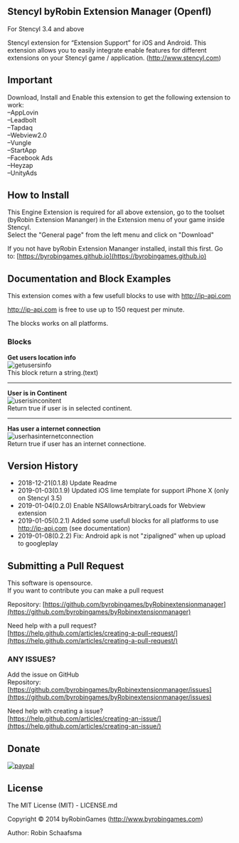 ## Stencyl byRobin Extension Manager (Openfl)

For Stencyl 3.4 and above

Stencyl extension for “Extension Support”  for iOS and Android. This extension allows you to easily integrate enable features for different extensions on your Stencyl game / application. (http://www.stencyl.com)

## Important

Download, Install and Enable this extension to get the following extension to work:<br>
–AppLovin<br> 
–Leadbolt<br> 
–Tapdaq<br> 
–Webview2.0<br> 
–Vungle<br> 
–StartApp<br> 
–Facebook Ads<br> 
–Heyzap<br> 
–UnityAds<br> 

## How to Install

This Engine Extension is required for all above extension, go to the toolset (byRobin Extension Mananger) in the Extension menu of your game inside Stencyl.<br/>
Select the "General page" from the left menu and click on "Download"

If you not have byRobin Extension Mananger installed, install this first.
Go to: [https://byrobingames.github.io](https://byrobingames.github.io)

## Documentation and Block Examples

This extension comes with a few usefull blocks to use with http://ip-api.com

http://ip-api.com is free to use up to 150 request per minute.

The blocks works on all platforms.

### Blocks

**Get users location info** <br/>
  ![getusersinfo](https://byrobingames.github.io/img/byrobinextensionmanager/getusersinfo.png)<br/>
  This block return a string.(text)
  
  <hr/>
  
  **User is in Continent** <br/>
  ![userisinconitent](https://byrobingames.github.io/img/byrobinextensionmanager/userisinconitent.png)<br/>
  Return true if user is in selected continent.
  
  <hr/>
  
  **Has user a internet connection** <br/>
  ![userhasinternetconnection](https://byrobingames.github.io/img/byrobinextensionmanager/userhasinternetconnection.png)<br/>
  Return true if user has an internet connectione.
  
## Version History

- 2018-12-21(0.1.8) Update Readme
- 2019-01-03(0.1.9) Updated iOS  lime template for support iPhone X (only on Stencyl 3.5)
- 2019-01-04(0.2.0) Enable NSAllowsArbitraryLoads for Webview extension
- 2019-01-05(0.2.1) Added some usefull blocks for all platforms to use http://ip-api.com (see documentation)
- 2019-01-08(0.2.2) Fix: Android  apk is not "zipaligned"  when up upload to googleplay

## Submitting a Pull Request

This software is opensource.<br/>
If you want to contribute you can make a pull request

Repository: [https://github.com/byrobingames/byRobinextensionmanager](https://github.com/byrobingames/byRobinextensionmanager)

Need help with a pull request?<br/>
[https://help.github.com/articles/creating-a-pull-request/](https://help.github.com/articles/creating-a-pull-request/)

### ANY ISSUES?

Add the issue on GitHub<br/>
Repository: [https://github.com/byrobingames/byRobinextensionmanager/issues](https://github.com/byrobingames/byRobinextensionmanager/issues)

Need help with creating a issue?<br/>
[https://help.github.com/articles/creating-an-issue/](https://help.github.com/articles/creating-an-issue/)

## Donate

[![paypal](https://www.paypalobjects.com/en_US/i/btn/btn_donateCC_LG.gif)](https://www.paypal.com/cgi-bin/webscr?cmd=_s-xclick&hosted_button_id=HKLGFCAGKBMFL)<br />


## License

The MIT License (MIT) - LICENSE.md

Copyright © 2014 byRobinGames (http://www.byrobingames.com)

Author: Robin Schaafsma
